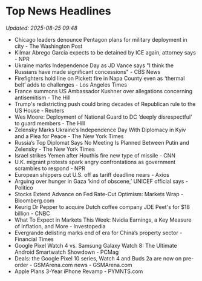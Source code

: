 # Top News Headlines

_Updated: 2025-08-25 09:48_

- Chicago leaders denounce Pentagon plans for military deployment in city - The Washington Post
- Kilmar Abrego Garcia expects to be detained by ICE again, attorney says - NPR
- Ukraine marks Independence Day as JD Vance says "I think the Russians have made significant concessions" - CBS News
- Firefighters hold line on Pickett fire in Napa County even as ‘thermal belt’ adds to challenges - Los Angeles Times
- France summons US Ambassador Kushner over allegations concerning antisemitism - The Hill
- Trump's redistricting push could bring decades of Republican rule to the US House - Reuters
- Wes Moore: Deployment of National Guard to DC ‘deeply disrespectful’ to guard members - The Hill
- Zelensky Marks Ukraine’s Independence Day With Diplomacy in Kyiv and a Plea for Peace - The New York Times
- Russia’s Top Diplomat Says No Meeting Is Planned Between Putin and Zelensky - The New York Times
- Israel strikes Yemen after Houthis fire new type of missile - CNN
- U.K. migrant protests spark angry confrontations as government scrambles to respond - NPR
- European shippers cut U.S. off as tariff deadline nears - Axios
- Arguing over hunger in Gaza ‘kind of obscene,’ UNICEF official says - Politico
- Stocks Extend Advance on Fed Rate-Cut Optimism: Markets Wrap - Bloomberg.com
- Keurig Dr Pepper to acquire Dutch coffee company JDE Peet's for $18 billion - CNBC
- What To Expect in Markets This Week: Nvidia Earnings, a Key Measure of Inflation, and More - Investopedia
- Evergrande delisting marks end of era for China’s property sector - Financial Times
- Google Pixel Watch 4 vs. Samsung Galaxy Watch 8: The Ultimate Android Smartwatch Showdown - PCMag
- Deals: the Google Pixel 10 series, Watch 4 and Buds 2a are now on pre-order - GSMArena.com news - GSMArena.com
- Apple Plans 3-Year iPhone Revamp - PYMNTS.com